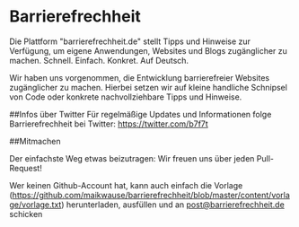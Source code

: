 # Barrierefrechheit

Die Plattform "barrierefrechheit.de" stellt Tipps und Hinweise zur Verfügung, um eigene Anwendungen, Websites und Blogs zugänglicher zu machen. Schnell. Einfach. Konkret. Auf Deutsch.

Wir haben uns vorgenommen, die Entwicklung barrierefreier Websites zugänglicher zu machen. Hierbei setzen wir auf kleine handliche Schnipsel von Code oder konkrete nachvollziehbare Tipps und Hinweise.



##Infos über Twitter
Für regelmäßige Updates und Informationen folge Barrierefrechheit bei Twitter: <https://twitter.com/b7f7t>

##Mitmachen

Der einfachste Weg etwas beizutragen: Wir freuen uns über jeden Pull-Request!

Wer keinen Github-Account hat, kann auch einfach die Vorlage (https://github.com/maikwause/barrierefrechheit/blob/master/content/vorlage/vorlage.txt) herunterladen, ausfüllen und an <post@barrierefrechheit.de> schicken


